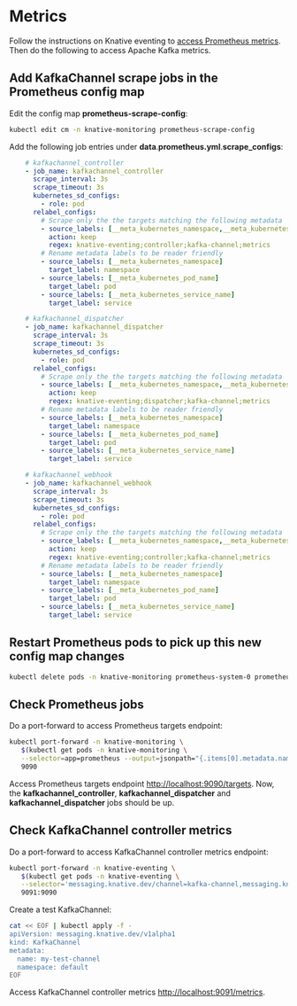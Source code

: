 # Metrics

Follow the instructions on Knative eventing to [access Prometheus metrics](https://github.com/knative/eventing/blob/master/docs/metrics.md#access-metrics). Then do the following to access Apache Kafka metrics.

## Add KafkaChannel scrape jobs in the Prometheus config map

Edit the config map **prometheus-scrape-config**:

```bash
kubectl edit cm -n knative-monitoring prometheus-scrape-config
```

Add the following job entries under **data**.**prometheus.yml**.**scrape_configs**:

```yaml
    # kafkachannel_controller
    - job_name: kafkachannel_controller
      scrape_interval: 3s
      scrape_timeout: 3s
      kubernetes_sd_configs:
        - role: pod
      relabel_configs:
        # Scrape only the the targets matching the following metadata
        - source_labels: [__meta_kubernetes_namespace,__meta_kubernetes_pod_label_messaging_knative_dev_role, __meta_kubernetes_pod_label_messaging_knative_dev_channel, __meta_kubernetes_pod_container_port_name]
          action: keep
          regex: knative-eventing;controller;kafka-channel;metrics
        # Rename metadata labels to be reader friendly
        - source_labels: [__meta_kubernetes_namespace]
          target_label: namespace
        - source_labels: [__meta_kubernetes_pod_name]
          target_label: pod
        - source_labels: [__meta_kubernetes_service_name]
          target_label: service

    # kafkachannel_dispatcher
    - job_name: kafkachannel_dispatcher
      scrape_interval: 3s
      scrape_timeout: 3s
      kubernetes_sd_configs:
        - role: pod
      relabel_configs:
        # Scrape only the the targets matching the following metadata
        - source_labels: [__meta_kubernetes_namespace,__meta_kubernetes_pod_label_messaging_knative_dev_role, __meta_kubernetes_pod_label_messaging_knative_dev_channel, __meta_kubernetes_pod_container_port_name]
          action: keep
          regex: knative-eventing;dispatcher;kafka-channel;metrics
        # Rename metadata labels to be reader friendly
        - source_labels: [__meta_kubernetes_namespace]
          target_label: namespace
        - source_labels: [__meta_kubernetes_pod_name]
          target_label: pod
        - source_labels: [__meta_kubernetes_service_name]
          target_label: service

    # kafkachannel_webhook
    - job_name: kafkachannel_webhook
      scrape_interval: 3s
      scrape_timeout: 3s
      kubernetes_sd_configs:
        - role: pod
      relabel_configs:
        # Scrape only the the targets matching the following metadata
        - source_labels: [__meta_kubernetes_namespace,__meta_kubernetes_pod_label_messaging_knative_dev_role, __meta_kubernetes_pod_label_messaging_knative_dev_channel, __meta_kubernetes_pod_container_port_name]
          action: keep
          regex: knative-eventing;controller;kafka-channel;metrics
        # Rename metadata labels to be reader friendly
        - source_labels: [__meta_kubernetes_namespace]
          target_label: namespace
        - source_labels: [__meta_kubernetes_pod_name]
          target_label: pod
        - source_labels: [__meta_kubernetes_service_name]
          target_label: service

```

## Restart Prometheus pods to pick up this new config map changes

```bash
kubectl delete pods -n knative-monitoring prometheus-system-0 prometheus-system-1
```

## Check Prometheus jobs

Do a port-forward to access Prometheus targets endpoint:

```bash
kubectl port-forward -n knative-monitoring \
   $(kubectl get pods -n knative-monitoring \
   --selector=app=prometheus --output=jsonpath="{.items[0].metadata.name}") \
   9090
```

Access Prometheus targets endpoint [http://localhost:9090/targets](http://localhost:9090/targets). Now, the **kafkachannel_controller**, **kafkachannel_dispatcher** and **kafkachannel_dispatcher** jobs should be up.

## Check KafkaChannel controller metrics

Do a port-forward to access KafkaChannel controller metrics endpoint:

```bash
kubectl port-forward -n knative-eventing \
   $(kubectl get pods -n knative-eventing \
   --selector='messaging.knative.dev/channel=kafka-channel,messaging.knative.dev/role=controller' -o=jsonpath='{.items[0].metadata.name}') \
   9091:9090
```

Create a test KafkaChannel:

```bash
cat << EOF | kubectl apply -f -
apiVersion: messaging.knative.dev/v1alpha1
kind: KafkaChannel
metadata:
  name: my-test-channel
  namespace: default
EOF
```

Access KafkaChannel controller metrics [http://localhost:9091/metrics](http://localhost:9091/metrics).
